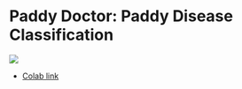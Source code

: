 # Paddy Doctor: Paddy Disease Classification
![](https://i.imgur.com/tmv4utK.png)
- [Colab link](https://colab.research.google.com/drive/15Ebtuj9vr-y_jTrMRvBfY02QsAqX91Z8?authuser=1#scrollTo=6KLgktgQtDdX)
